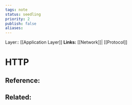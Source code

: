 ```yaml
---
tags: note
status: seedling
priority: 2
publish: false
aliases: 
---
```

Layer:: [[Application Layer]]
**Links:** [[Network]]| [[Protocol]]
# HTTP


## Reference:

## Related: